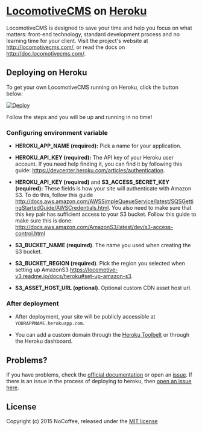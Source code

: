 # [LocomotiveCMS](https://github.com/locomotivecms/engine) on [Heroku](http://heroku.com)

LocomotiveCMS is designed to save your time and help you focus on what matters: front-end technology, standard development process and no learning time for your client. Visit the project's website at <http://locomotivecms.com/>, or read the docs on <http://doc.locomotivecms.com/>.

## Deploying on Heroku

To get your own LocomotiveCMS running on Heroku, click the button below:

[![Deploy](https://www.herokucdn.com/deploy/button.svg)](https://heroku.com/deploy?template=https://github.com/locomotivecms/heroku-instant-deploy)

Follow the steps and you will be up and running in no time!

### Configuring environment variable

- **HEROKU_APP_NAME (required):** Pick a name for your application.

- **HEROKU_API_KEY (required):** The API key of your Heroku user account. If you need help finding it, you can find it by following this guide: <https://devcenter.heroku.com/articles/authentication>.

- **HEROKU_API_KEY (required)** and **S3_ACCESS_SECRET_KEY (required):** These fields is how your site will authenticate with Amazon S3. To do this, follow this guide <http://docs.aws.amazon.com/AWSSimpleQueueService/latest/SQSGettingStartedGuide/AWSCredentials.html>. You also need to make sure that this key pair has sufficient access to your S3 bucket. Follow this guide to make sure this is done: <http://docs.aws.amazon.com/AmazonS3/latest/dev/s3-access-control.html>

- **S3_BUCKET_NAME (required)**. The name you used when creating the S3 bucket.

- **S3_BUCKET_REGION (required)**. Pick the region you selected when setting up AmazonS3 <https://locomotive-v3.readme.io/docs/heroku#set-up-amazon-s3>.

- **S3_ASSET_HOST_URL (optional)**. Optional custom CDN asset host url.

### After deployment

- After deployment, your site will be publicly accessible at `YOURAPPNAME.herokuapp.com`.

- You can add a custom domain through the [Heroku Toolbelt](https://toolbelt.heroku.com/) or through the Heroku dashboard.

## Problems?

If you have problems, check the [official documentation](http://doc.locomotivecms.com/) or open an [issue](https://github.com/locomotivecms/engine/issues). If there is an issue in the process of deploying to heroku, then [open an issue here](https://github.com/locomotivecms/heroku-instant-deploy).

## License

Copyright (c) 2015 NoCoffee, released under the [MIT license](./LICENSE)

